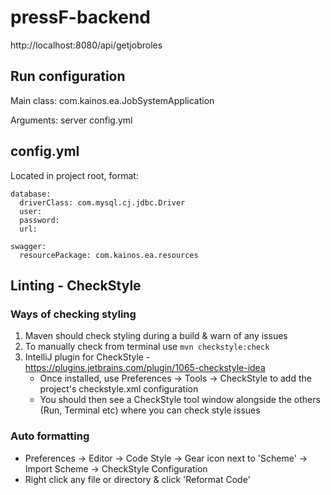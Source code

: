 # pressF-backend

http://localhost:8080/api/getjobroles

## Run configuration

Main class: com.kainos.ea.JobSystemApplication 

Arguments: server config.yml

## config.yml

Located in project root, format:

```
database:
  driverClass: com.mysql.cj.jdbc.Driver
  user: 
  password: 
  url:

swagger:
  resourcePackage: com.kainos.ea.resources
```

## Linting - CheckStyle

### Ways of checking styling

1. Maven should check styling during a build & warn of any issues
2. To manually check from terminal use `mvn checkstyle:check`
3. IntelliJ plugin for CheckStyle - https://plugins.jetbrains.com/plugin/1065-checkstyle-idea
   - Once installed, use Preferences -> Tools -> CheckStyle to add the project's checkstyle.xml configuration
   - You should then see a CheckStyle tool window alongside the others (Run, Terminal etc) where you can check style issues

### Auto formatting
- Preferences -> Editor -> Code Style -> Gear icon next to 'Scheme' -> Import Scheme -> CheckStyle Configuration
- Right click any file or directory & click 'Reformat Code'